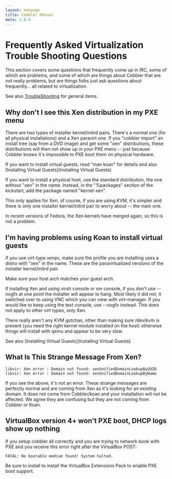 ```yaml
---
layout: manpage
title: Cobbler Manual
meta: 2.8.0
---
```

# Frequently Asked Virtualization Trouble Shooting Questions

This section covers some questions that frequently come up in IRC, some of which are problems, and some of which are
things about Cobbler that are not really problems, but are things folks just ask questions about frequently... all
related to virtualization.

See also [TroubleShooting](TroubleShooting) for general items.

## Why don't I see this Xen distribution in my PXE menu

There are two types of installer kernel/initrd pairs. There's a normal one (for all physical installations) and a Xen
paravirt one. If you "cobbler import" an install tree (say from a DVD image) and get some "xen" distributions, these
distributions will then not show up in your PXE menu -- just because Cobbler knows it's impossible to PXE boot them on
physical hardware.

If you want to install virtual guests, read "man koan" for details and also
[Installing Virtual Guests](Installing Virtual Guests)

If you want to install a physical host, use the standard distribution, the one without "xen" in the name. Instead, in
the "%packages" section of the kickstart, add the package named "kernel-xen".

This only applies for Xen, of course, if you are using KVM, it's simpler and there is only one installer kernel/initrd
pair to worry about -- the main one.

In recent versions of Fedora, the Xen kernels have merged again, so this is not a problem.

## I'm having problems using Koan to install virtual guests

If you use virt-type xenpv, make sure the profile you are installing uses a distro with "xen" in the name. These are the
paravirtualized versions of the installer kernel/initrd pair.

Make sure your host arch matches your guest arch.

If installing Xen and using virsh console or xm console, if you don't use --nogfx at one point the installer will appear
to hang. Most likely it did not, it switched over to using VNC which you can view with virt-manager. If you would like
to keep using the text console, use --nogfx instead. This does not apply to other virt types, only Xen.

There really aren't any KVM gotchas, other than making sure /dev/kvm is present (you need the right kernel module
installed on the host) otherwise things will install with qemu and appear to be very slow.

See also
[Installing Virtual Guests](Installing Virtual Guests)

## What Is This Strange Message From Xen?

    libvir: Xen error : Domain not found: xenUnifiedDomainLookupByUUID
    libvir: Xen error : Domain not found: xenUnifiedDomainLookupByName

If you see the above, it's not an error. These strange messages are perfectly normal and are coming from Xen as it's
looking for an existing domain. It does not come from Cobbler/koan and your installation will not be affected. We agree
they are confusing but they are not coming from Cobbler or Koan.

## VirtualBox version 4+ won't PXE boot, DHCP logs show up nothing

If you setup cobbler all correctly and you are trying to network book with PXE and you receive this error right after
the VirtualBox POST:

    FATAL: No bootable medium found! System halted. 

Be sure to install to install the VirtualBox Extensions Pack to enable PXE boot support.
